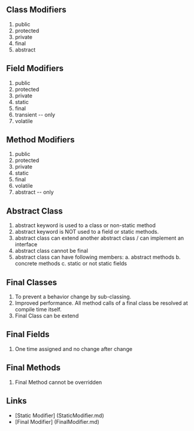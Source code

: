 Class Modifiers
------------------
1. public
2. protected
3. private
4. final
5. abstract

Field Modifiers
-----------------
1. public
2. protected
3. private
4. static
5. final
6. transient -- only
7. volatile

Method Modifiers
-------------------
1. public 
2. protected
3. private
4. static
5. final
6. volatile 
7. abstract -- only

Abstract Class
---------------
1. abstract keyword is used to a class or non-static method
2. abstract keyword is NOT used to a field or static methods.
3. abstract class can extend another abstract class / 
	can implement an interface
4. abstract class cannot be final 
5. abstract class can have following members:
	a. abstract methods
	b. concrete methods
	c. static or not static fields


Final Classes
---------------
1. To prevent a behavior change by sub-classing.
2. Improved performance. All method calls of a final class be resolved at compile time itself.
3. Final Class can be extend


Final Fields
---------------
1. One time assigned and no change after change

Final Methods
----------------
1. Final Method cannot be overridden


Links
-----------------
* [Static Modifier] (StaticModifier.md)
* [Final Modifier] (FinalModifier.md)